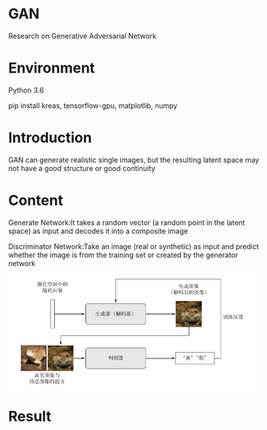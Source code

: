 # GAN
Research on Generative Adversarial Network

# Environment
Python 3.6

pip install kreas, tensorflow-gpu, matplotlib, numpy

# Introduction

GAN can generate realistic single images, but the resulting latent space may not have a good structure or good continuity

# Content
Generate Network:It takes a random vector (a random point in the latent space) as input and decodes it into a composite image

Discriminator Network:Take an image (real or synthetic) as input and predict whether the image is from the training set or created by the generator network

![GAN Network](https://github.com/520zyzy/GAN/blob/master/Result%20Images/GAN.png)

# Result
